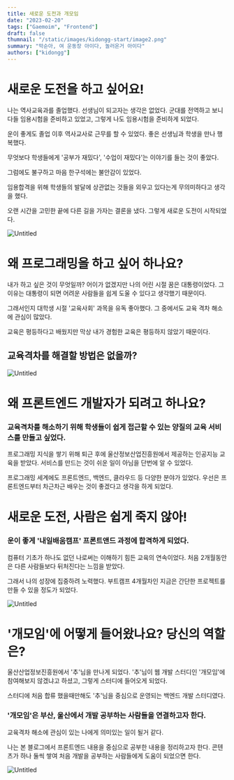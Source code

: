 ```yaml
---
title: 새로운 도전과 개모임
date: "2023-02-20"
tags: ["Gaemoim", "Frontend"]
draft: false
thumnail: "/static/images/kidongg-start/image2.png"
summary: "막순아, 여 운동장 아이다, 놀러온거 아이다"
authors: ["kidongg"]
---
```


# 새로운 도전을 하고 싶어요!

나는 역사교육과를 졸업했다. 선생님이 되고자는 생각은 없었다. 군대를 전역하고 보니 다들 임용시험을 준비하고 있었고, 그렇게 나도 임용시험을 준비하게 되었다.

운이 좋게도 졸업 이후 역사교사로 근무를 할 수 있었다. 좋은 선생님과 학생을 만나 행복했다.

무엇보다 학생들에게 '공부가 재밌다', '수업이 재밌다'는 이야기를 들는 것이 좋았다.

그럼에도 불구하고 마음 한구석에는 불안감이 있었다.

임용합격을 위해 학생들의 발달에 상관없는 것들을 외우고 있다는게 무의미하다고 생각을 했다.

오랜 시간을 고민한 끝에 다른 길을 가자는 결론을 냈다. 그렇게 새로운 도전이 시작되었다.

![Untitled](/static/images/kidongg-start/image3.png)

# 왜 프로그래밍을 하고 싶어 하나요?

내가 하고 싶은 것이 무엇일까? 어이가 없겠지만 나의 어린 시절 꿈은 대통령이었다. 그 이유는 대통령이 되면 어려운 사람들을 쉽게 도울 수 있다고 생각했기 때문이다.

그래서인지 대학생 시절 '교육사회' 과목을 유독 좋아했다. 그 중에서도 교육 격차 해소에 관심이 많았다.

교육은 평등하다고 배웠지만 막상 내가 경험한 교육은 평등하지 않았기 때문이다.

## 교육격차를 해결할 방법은 없을까?

![Untitled](/static/images/kidongg-start/image1.png)

# 왜 프론트엔드 개발자가 되려고 하나요?

### 교육격차를 해소하기 위해 학생들이 쉽게 접근할 수 있는 양질의 교육 서비스를 만들고 싶었다.

프로그래밍 지식을 쌓기 위해 퇴근 후에 울산정보산업진흥원에서 제공하는 인공지능 교육을 받았다. 서비스를 만드는 것이 쉬운 일이 아님을 단번에 알 수 있었다.

프로그래밍 세계에도 프론트엔드, 백엔드, 클라우드 등 다양한 분야가 있었다. 우선은 프론트엔드부터 차근차근 배우는 것이 좋겠다고 생각을 하게 되었다.

# 새로운 도전, 사람은 쉽게 죽지 않아!

### 운이 좋게 '내일배움캠프' 프론트앤드 과정에 합격하게 되었다.

컴퓨터 기초가 하나도 없던 나로써는 이해하기 힘든 교육의 연속이었다. 처음 2개월동안은 다른 사람들보다 뒤처진다는 느낌을 받았다.

그래서 나의 성장에 집중하려 노력했다. 부트캠프 4개월차인 지금은 간단한 프로젝트를 만들 수 있을 정도가 되었다.

![Untitled](/static/images/kidongg-start/image5.png)

# '개모임'에 어떻게 들어왔나요? 당신의 역할은?

울산산업정보진흥원에서 '추'님을 만나게 되었다. '추'님이 웹 개발 스터디인 '개모임'에 참여해보지 않겠냐고 하셨고, 그렇게 스터디에 들어오게 되었다.

스터디에 처음 합류 했을때만해도 '추'님을 중심으로 운영되는 백엔드 개발 스터디였다.

### '개모임'은 부산, 울산에서 개발 공부하는 사람들을 연결하고자 한다.

교육격차 해소에 관심이 있는 나에게 의미있는 일이 될거 같다.

나는 본 블로그에서 프론트엔드 내용을 중심으로 공부한 내용을 정리하고자 한다. 콘텐츠가 하나 둘씩 쌓여 처음 개발을 공부하는 사람들에게 도움이 되었으면 한다.

![Untitled](/static/images/kidongg-start/image6.png)
